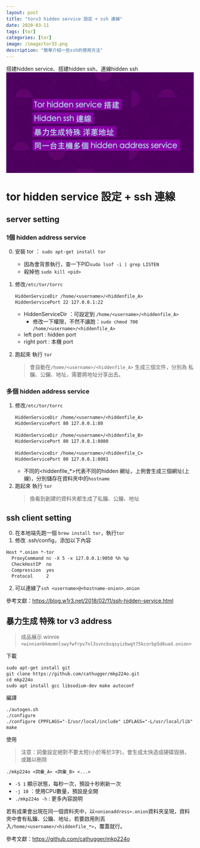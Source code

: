 ```yaml
---
layout: post
title: "torv3 hidden service 設定 + ssh 連線"
date: 2020-03-11
tags: [tor]
categories: [tor]
image: /image/tor33.png
description: "簡單介紹一些ssh的使用方法"
---
```


搭建hidden service、搭建hidden ssh、連線hidden ssh
![](/image/tor33.png)

# tor hidden service 設定 + ssh 連線
## server setting

### 1個 hidden address service
0. 安裝 tor ： `sudo apt-get install tor`
    * 因為會背景執行，查一下PID`sudo lsof -i | grep LISTEN`
    * 殺掉他 `sudo kill <pid>`
2. 修改`/etc/tor/torrc`
    ```
    HiddenServiceDir /home/<username>/<hiddenfile_A>
    HiddenServicePort 22 127.0.0.1:22
    ```
    * HiddenServiceDir ：可設定到 `/home/<username>/<hiddenfile_A>`
        * 修改一下權限，不然不讓跑：`sudo chmod 700 /home/<username>/<hiddenfile_A>`
    * left port : hidden port
    * right port : 本機 port

2. 跑起來 執行 `tor`
    > 會自動在`/home/<username>/<hiddenfile_A>` 生成三個文件，分別為 私鑰、公鑰、地址，需要將地址分享出去。

### 多個 hidden address service

1. 修改`/etc/tor/torrc`
    ```
    HiddenServiceDir /home/<username>/<hiddenfile_A>
    HiddenServicePort 80 127.0.0.1:80

    HiddenServiceDir /home/<username>/<hiddenfile_B>
    HiddenServicePort 80 127.0.0.1:8080

    HiddenServiceDir /home/<username>/<hiddenfile_C>
    HiddenServicePort 80 127.0.0.1:8081
    ```
    * 不同的<hiddenfile_*>代表不同的hidden 網址，上例會生成三個網址(上線)，分別儲存在資料夾中的`hostname`
2. 跑起來 執行 `tor`
    > 換看到創建的資料夾都生成了私鑰、公鑰、地址


## ssh client setting
0. 在本地端先跑一個 `brew install tor`，執行`tor`
1. 修改 .ssh/config，添加以下內容
```
Host *.onion *-tor
  ProxyCommand nc -X 5 -x 127.0.0.1:9050 %h %p
  CheckHostIP  no
  Compression  yes
  Protocol     2
```

2. 可以連線了`ssh <username>@<hostname-onion>.onion`

參考文獻：https://blog.w1r3.net/2018/02/11/ssh-hidden-service.html

## 暴力生成 特殊 tor v3 address
> 成品展示 winnie `<winnienbkmomnlswyfwfrpv7nl3svncbsqsyizbwgt75kcorbp5d6uad.onion>`

下載
```
sudo apt-get install git
git clone https://github.com/cathugger/mkp224o.git
cd mkp224o
sudo apt install gcc libsodium-dev make autoconf
```
編譯
```
./autogen.sh
./configure
./configure CPPFLAGS="-I/usr/local/include" LDFLAGS="-L/usr/local/lib"
make
```
使用

> 注意：詞彙設定絕對不要太短(小於等於3字)，會生成太快造成硬碟毀損，或難以刪除
```
./mkp224o <詞彙_A> <詞彙_B> <...> 
```
* `-S 1` 顯示狀態，每秒一次，預設十秒刷新一次
* `-j 10` ：使用CPU數量，預設是全開
* `./mkp224o -h` : 更多內容說明

若有成果會出現在同一個資料夾中，以`<onionaddress>.onion`資料夾呈現，資料夾中會有私鑰、公鑰、地址，若要啟用則丟入`/home/<username>/<hiddenfile_*>`，覆蓋就行。

參考文獻：https://github.com/cathugger/mkp224o